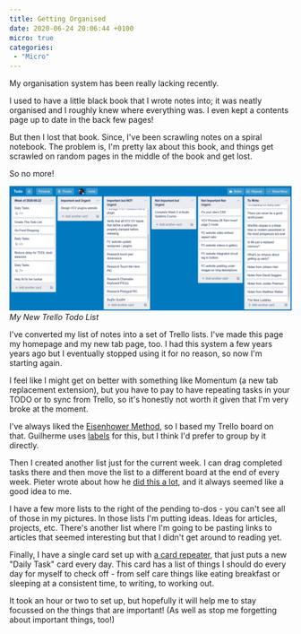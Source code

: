 ```yaml
---
title: Getting Organised
date: 2020-06-24 20:06:44 +0100
micro: true
categories:
 - "Micro"
---
```

My organisation system has been really lacking recently.

I used to have a little black book that I wrote notes into; it was neatly organised and I roughly knew where everything was. I even kept a contents page up to date in the back few pages!

But then I lost that book. Since, I've been scrawling notes on a spiral notebook. The problem is, I'm pretty lax about this book, and things get scrawled on random pages in the middle of the book and get lost.

So no more!

![My New Trello Todo List](/assets/images/micro/trello.png)
*My New Trello Todo List*

I've converted my list of notes into a set of Trello lists. I've made this page my homepage and my new tab page, too. I had this system a few years years ago but I eventually stopped using it for no reason, so now I'm starting again.

I feel like I might get on better with something like Momentum (a new tab replacement extension), but you have to pay to have repeating tasks in your TODO or to sync from Trello, so it's honestly not worth it given that I'm very broke at the moment.

I've always liked the [Eisenhower Method](https://en.wikipedia.org/wiki/Time_management#The_Eisenhower_Method), so I based my Trello board on that. Guilherme uses [labels](https://twitter.com/gvrizzo/status/1211085576562266112) for this, but I think I'd prefer to group by it directly.

Then I created another list just for the current week. I can drag completed tasks there and then move the list to a different board at the end of every week. Pieter wrote about how he [did this a lot](https://levels.io/how-i-build-my-minimum-viable-products/#todolists), and it always seemed like a good idea to me.

I have a few more lists to the right of the pending to-dos - you can't see all of those in my pictures. In those lists I'm putting ideas. Ideas for articles, projects, etc. There's another list where I'm going to be pasting links to articles that seemed interesting but that I didn't get around to reading yet.

Finally, I have a single card set up with [a card repeater](https://blog.trello.com/trello-card-repeater), that just puts a new "Daily Task" card every day. This card has a list of things I should do every day for myself to check off - from self care things like eating breakfast or sleeping at a consistent time, to writing, to working out.

It took an hour or two to set up, but hopefully it will help me to stay focussed on the things that are important! (As well as stop me forgetting about important things, too!)